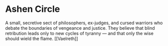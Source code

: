 # Ashen Circle


A small, secretive sect of philosophers, ex-judges, and cursed warriors who debate the boundaries of vengeance and justice. They believe that blind retribution leads only to new cycles of tyranny — and that only the wise should wield the flame.
[[Vaelreth]]
